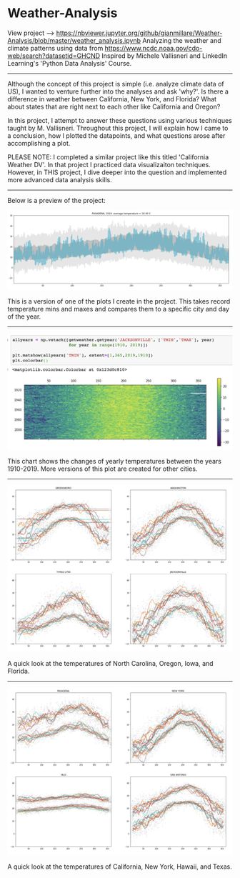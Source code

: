 # Weather-Analysis

View project --> https://nbviewer.jupyter.org/github/gianmillare/Weather-Analysis/blob/master/weather_analysis.ipynb
Analyzing the weather and climate patterns using data from https://www.ncdc.noaa.gov/cdo-web/search?datasetid=GHCND
Inspired by Michele Vallisneri and LinkedIn Learning's 'Python Data Analysis' Course.

------------------------------------------------------------------------------------------------

Although the concept of this project is simple (i.e. analyze climate data of US), I wanted to venture further into the analyses and ask 'why?'. Is there a difference in weather between California, New York, and Florida? What about states that are right next to each other like California and Oregon?

In this project, I attempt to answer these questions using various techniques taught by M. Vallisneri. Throughout this project, I will explain how I came to a conclusion, how I plotted the datapoints, and what questions arose after accomplishing a plot.

PLEASE NOTE: I completed a similar project like this titled 'California Weather DV'. In that project I practiced data visualizaiton techniques. However, in THIS project, I dive deeper into the question and implemented more advanced data analysis skills.

------------------------------------------------------------------------------------------------

Below is a preview of the project:

![](images/img1.png)

This is a version of one of the plots I create in the project. This takes record temperature mins and maxes and compares them to a specific city and day of the year.

------------------------------------------------------------------------------------------------

![](images/img2.png)

This chart shows the changes of yearly temperatures between the years 1910-2019. More versions of this plot are created for other cities.

------------------------------------------------------------------------------------------------

![](images/img3.png)

A quick look at the temperatures of North Carolina, Oregon, Iowa, and Florida.

------------------------------------------------------------------------------------------------

![](images/img4.png)

A quick look at the temperatures of California, New York, Hawaii, and Texas.
